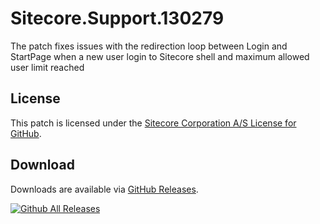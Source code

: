 # Sitecore.Support.130279
The patch fixes issues with the redirection loop between Login and StartPage when a new user login to Sitecore shell and maximum allowed user limit reached

## License  
This patch is licensed under the [Sitecore Corporation A/S License for GitHub](https://github.com/sitecoresupport/Sitecore.Support.130279/blob/master/LICENSE).  

## Download  
Downloads are available via [GitHub Releases](https://github.com/sitecoresupport/Sitecore.Support.130279/releases).  

[![Github All Releases](https://img.shields.io/github/downloads/SitecoreSupport/Sitecore.Support.130279/total.svg)](https://github.com/SitecoreSupport/Sitecore.Support.130279/releases)
